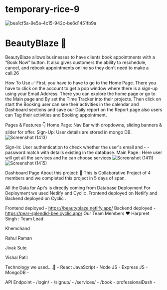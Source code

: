 # temporary-rice-9
![bea1cf5a-9e5a-4c15-942c-be6d1451fb9a](https://github.com/harpreet-1/temporary-rice-9965/assets/119473352/d1c68f32-e1d3-4fb2-8d30-a241d6192430)


# BeautyBlaze 👋
BeautyBlaze allows businesses to have clients book appointments with a “Book Now” button. It also gives customers the ability to reschedule, cancel, and rebook appointments online so they don't need to make a call.26

How To Use ✅
First, you have to have to go to the Home Page. There you have to click on the account to get a pop window where there is a sign-up using your Email Address. There you can explore the home page or go to the Main page and By set the Time Tracker into their projects. Then click on start the Booking user can see their activities in the calendar and Dashboard sections and save our Daily report on the Report page also users can Tag their activities and Booking appointment.

Pages & Features 👇
Home Page: Nav Bar with dropdowns, sliding banners & slider for offer.
Sign-Up: User details are stored in mongo DB.
![Screenshot (1413)](https://github.com/harpreet-1/temporary-rice-9965/assets/119473352/19d81ea5-f6da-4a67-9813-afd4d69da3ed)


Sign-In: User authentication to check whether the user's email  and - - password match with details existing in the database.
Main Page : Here user will get all the services and he can choose services
![Screenshot (1411)](https://github.com/harpreet-1/temporary-rice-9965/assets/119473352/397c68bf-6846-46c6-90e4-ff9360a477af)
![Screenshot (1415)](https://github.com/harpreet-1/temporary-rice-9965/assets/119473352/84808e54-f6aa-4156-85e7-4f0df05994f7)



Dashboard Page
About this project: 🙌
This is Collaborative Project of 4 members and we completed this project in 5 days of span.

All the Data for Api's is directly coming from Database
Deployment
For Deployment we used Netlify and Cyclic .Frontend deployed on Netlify and Backend deployed on Cyclic .

Frontend deployed - https://beautyblaze.netlify.app/
Backend deployed - https://pear-splendid-bee.cyclic.app/
Our Team Members ❤️
Harpreet Singh : Team Lead

Khemchand 

Rahul Raman

Jivak Sute

Vishal Patil

 Technology we used....🔧 - React JavaScript - Node JS - Express JS - MongoDB -

 API Endpoint - /login/  - /signup/ - /services/ - /book - professionalDash -  
